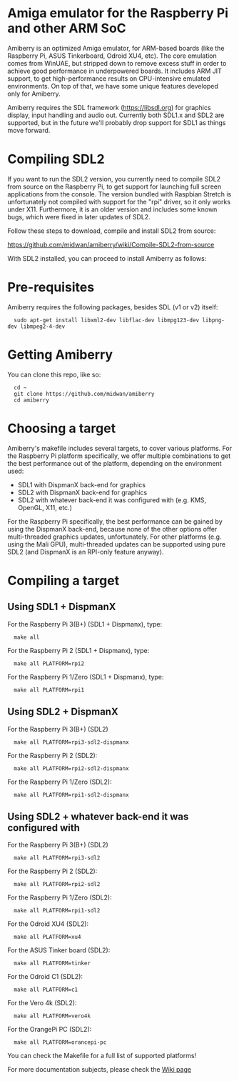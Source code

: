 # Amiga emulator for the Raspberry Pi and other ARM SoC
Amiberry is an optimized Amiga emulator, for ARM-based boards (like the Raspberry Pi, ASUS Tinkerboard, Odroid XU4, etc). The core emulation comes from WinUAE, but stripped down to remove excess stuff in order to achieve good performance in underpowered boards. It includes ARM JIT support, to get high-performance results on CPU-intensive emulated environments. On top of that, we have some unique features developed only for Amiberry.

Amiberry requires the SDL framework (https://libsdl.org) for graphics display, input handling and audio out. Currently both SDL1.x and SDL2 are supported, but in the future we'll probably drop support for SDL1 as things move forward.

# Compiling SDL2
If you want to run the SDL2 version, you currently need to compile SDL2 from source on the Raspberry Pi, to get support for launching full screen applications from the console. The version bundled with Raspbian Stretch is unfortunately not compiled with support for the "rpi" driver, so it only works under X11. Furthermore, it is an older version and includes some known bugs, which were fixed in later updates of SDL2.

Follow these steps to download, compile and install SDL2 from source:

https://github.com/midwan/amiberry/wiki/Compile-SDL2-from-source
      
With SDL2 installed, you can proceed to install Amiberry as follows:

# Pre-requisites
Amiberry requires the following packages, besides SDL (v1 or v2) itself:

      sudo apt-get install libxml2-dev libflac-dev libmpg123-dev libpng-dev libmpeg2-4-dev

# Getting Amiberry
You can clone this repo, like so:
      
      cd ~
      git clone https://github.com/midwan/amiberry
      cd amiberry
      
# Choosing a target
Amiberry's makefile includes several targets, to cover various platforms. For the Raspberry Pi platform specifically, we offer multiple combinations to get the best performance out of the platform, depending on the environment used:
- SDL1 with DispmanX back-end for graphics
- SDL2 with DispmanX back-end for graphics
- SDL2 with whatever back-end it was configured with (e.g. KMS, OpenGL, X11, etc.)

For the Raspberry Pi specifically, the best performance can be gained by using the DispmanX back-end, because none of the other options offer multi-threaded graphics updates, unfortunately. For other platforms (e.g. using the Mali GPU), multi-threaded updates can be supported using pure SDL2 (and DispmanX is an RPI-only feature anyway).

# Compiling a target
## Using SDL1 + DispmanX
For the Raspberry Pi 3(B+) (SDL1 + Dispmanx), type:

      make all

For the Raspberry Pi 2 (SDL1 + Dispmanx), type:

      make all PLATFORM=rpi2

For the Raspberry Pi 1/Zero (SDL1 + Dispmanx), type:

      make all PLATFORM=rpi1

## Using SDL2 + DispmanX

For the Raspberry Pi 3(B+) (SDL2)

      make all PLATFORM=rpi3-sdl2-dispmanx

For the Raspberry Pi 2 (SDL2):

      make all PLATFORM=rpi2-sdl2-dispmanx
      
For the Raspberry Pi 1/Zero (SDL2):

      make all PLATFORM=rpi1-sdl2-dispmanx

## Using SDL2 + whatever back-end it was configured with

For the Raspberry Pi 3(B+) (SDL2)

      make all PLATFORM=rpi3-sdl2

For the Raspberry Pi 2 (SDL2):

      make all PLATFORM=rpi2-sdl2
      
For the Raspberry Pi 1/Zero (SDL2):

      make all PLATFORM=rpi1-sdl2

For the Odroid XU4 (SDL2):

      make all PLATFORM=xu4
      
For the ASUS Tinker board (SDL2):

      make all PLATFORM=tinker
      
For the Odroid C1 (SDL2):

      make all PLATFORM=c1

For the Vero 4k (SDL2):

      make all PLATFORM=vero4k
     
For the OrangePi PC (SDL2):

      make all PLATFORM=orancepi-pc
      
You can check the Makefile for a full list of supported platforms!

For more documentation subjects, please check the [Wiki page](https://github.com/midwan/amiberry/wiki)
